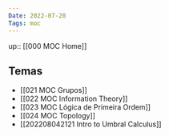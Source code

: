 ```yaml
---
Date: 2022-07-20
Tags: moc
---
```

up:: [[000 MOC Home]]

## Temas
- [[021 MOC Grupos]]
- [[022 MOC Information Theory]]
- [[023 MOC Lógica de Primeira Ordem]]
- [[024 MOC Topology]]
- [[202208042121 Intro to Umbral Calculus]]